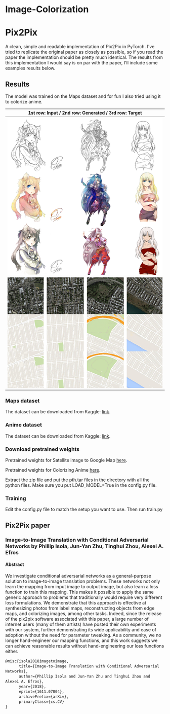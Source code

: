# Image-Colorization
# Pix2Pix
A clean, simple and readable implementation of Pix2Pix in PyTorch. I've tried to replicate the original paper as closely as possible, so if you read the paper the implementation should be pretty much identical. The results from this implementation I would say is on par with the paper, I'll include some examples results below.

## Results
The model was trained on the Maps dataset and for fun I also tried using it to colorize anime.

|1st row: Input / 2nd row: Generated / 3rd row: Target|
|:---:|
|![](results/results_anime.png)|
|![](results/results_maps.png)|


### Maps dataset
The dataset can be downloaded from Kaggle: [link](https://www.kaggle.com/vikramtiwari/pix2pix-dataset).

### Anime dataset
The dataset can be downloaded from Kaggle: [link](https://www.kaggle.com/ktaebum/anime-sketch-colorization-pair).

### Download pretrained weights
Pretrained weights for Satellite image to Google Map [here](https://github.com/aladdinpersson/Machine-Learning-Collection/releases/download/1.0/Pix2Pix_Weights_Satellite_to_Map.zip).

Pretrained weights for Colorizing Anime [here](https://github.com/aladdinpersson/Machine-Learning-Collection/releases/download/1.0/Pix2Pix_Weights_Colorize_Anime.zip).

Extract the zip file and put the pth.tar files in the directory with all the python files. Make sure you put LOAD_MODEL=True in the config.py file.

### Training
Edit the config.py file to match the setup you want to use. Then run train.py

## Pix2Pix paper
### Image-to-Image Translation with Conditional Adversarial Networks by Phillip Isola, Jun-Yan Zhu, Tinghui Zhou, Alexei A. Efros

#### Abstract
We investigate conditional adversarial networks as a general-purpose solution to image-to-image translation problems. These networks not only learn the mapping from input image to output image, but also learn a loss function to train this mapping. This makes it possible to apply the same generic approach to problems that traditionally would require very different loss formulations. We demonstrate that this approach is effective at synthesizing photos from label maps, reconstructing objects from edge maps, and colorizing images, among other tasks. Indeed, since the release of the pix2pix software associated with this paper, a large number of internet users (many of them artists) have posted their own experiments with our system, further demonstrating its wide applicability and ease of adoption without the need for parameter tweaking. As a community, we no longer hand-engineer our mapping functions, and this work suggests we can achieve reasonable results without hand-engineering our loss functions either.
```
@misc{isola2018imagetoimage,
      title={Image-to-Image Translation with Conditional Adversarial Networks}, 
      author={Phillip Isola and Jun-Yan Zhu and Tinghui Zhou and Alexei A. Efros},
      year={2018},
      eprint={1611.07004},
      archivePrefix={arXiv},
      primaryClass={cs.CV}
}
```
